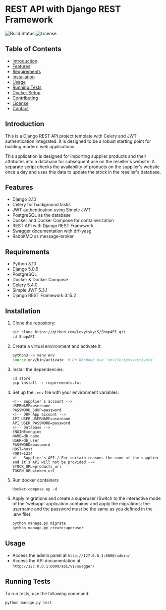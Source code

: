 # REST API with Django REST Framework

![Build Status](https://img.shields.io/badge/build-passing-brightgreen) ![License](https://img.shields.io/badge/license-MIT-blue)

## Table of Contents
- [Introduction](#introduction)
- [Features](#features)
- [Requirements](#requirements)
- [Installation](#installation)
- [Usage](#usage)
- [Running Tests](#running-tests)
- [Docker Setup](#docker-setup)
- [Contributing](#contributing)
- [License](#license)
- [Contact](#contact)

## Introduction
This is a Django REST API project template with Celery and JWT authentication integrated. It is designed to be a robust starting point for building modern web applications. 

This application is designed for importing supplier products and their attributes into a database for subsequent use on the reseller's website. A separate script checks the availability of products on the supplier's website once a day and uses this data to update the stock in the reseller's database.

## Features
- Django 3.10
- Celery for background tasks
- JWT authentication using Simple JWT
- PostgreSQL as the database
- Docker and Docker Compose for containerization
- REST API with Django REST Framework
- Swagger documentation with drf-yasg
- RabbitMQ as message-broker

## Requirements
- Python 3.10
- Django 5.0.6
- PostgreSQL
- Docker & Docker Compose
- Celery 5.4.0
- Simple JWT 5.3.1
- Django REST Framework 3.15.2

## Installation
1. Clone the repository:
    ```bash
    git clone https://github.com/LevytskyiS/ShopAPI.git
    cd ShopAPI
    ```

2. Create a virtual environment and activate it:
    ```bash
    python3 -m venv env
    source env/bin/activate  # On Windows use `env\Scripts\activate`
    ```

3. Install the dependencies:
    ```bash
    cd store
    pip install -r requirements.txt
    ```

4. Set up the `.env` file with your environment variables:
    ```env
    <!-- Supplier`s account -->
    USERNAME=username               
    PASSWORD_SHOP=password
    <!-- DRF App account -->
    API_USER_USERNAME=username       
    API_USER_PASSWORD=password
    <!-- Database -->
    ENGINE=engine
    NAME=db_name
    USER=db_user
    PASSWORD=password
    HOST=host
    PORT=1234
    <!-- Supplier`s API / For certain reasons the name of the supplier and it`s API will not be provided -->
    STOCK_URL=products_url
    TOKEN_URL=token_url
    ```

5. Run docker containers
    ```
    docker-compose up -d
    ```

6. Apply migrations and create a superuser (Switch to the interactive mode of the 'webapp' application container and apply the migrations; the username and the password must be the same as you defined in the .env file):
    ```bash
    python manage.py migrate
    python manage.py createsuperuser
    ```

## Usage
- Access the admin panel at `http://127.0.0.1:8000/admin/`
- Access the API documentation at `http://127.0.0.1:8000/api/v1/swagger/`

## Running Tests
To run tests, use the following command:
```bash
python manage.py test
